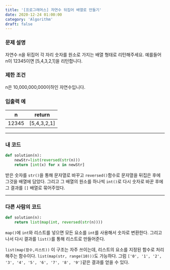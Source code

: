 ```yaml
---
title: '[프로그래머스] 자연수 뒤집어 배열로 만들기'
date: 2020-12-24 01:00:00
category: 'Algorithm'
draft: false
---
```

### 문제 설명
자연수 n을 뒤집어 각 자리 숫자를 원소로 가지는 배열 형태로 리턴해주세요. 예를들어 n이 12345이면 [5,4,3,2,1]을 리턴합니다.


### 제한 조건
n은 10,000,000,000이하인 자연수입니다.


### 입출력 예
|n|	return|
|---|---|
|12345|	[5,4,3,2,1]|
---


###  내 코드 
```python
def solution(n):
    newStr=list(reversed(str(n)))
    return [int(x) for x in newStr]
```
받은 숫자를 `str()`을 통해 문자열로 바꾸고 `reversed()`함수로 문자열을 뒤집은 후에 그것을 배열에 담았다. 그리고 그 배열의 원소를 하나씩 `int()`로 다시 숫자로 바꾼 후에 그 결과를 `[]` 배열로 묶어주었다.


---


### 다른 사람의 코드
```python
def solution(n):
    return list(map(int, reversed(str(n))))
```
`map()`에 `int`와 리스트를 넣으면 모든 요소를 `int`를 사용해서 숫자로 변환한다. 그리고나서 다시 결과를 `list()`를 통해 리스트로 만들어준다.

`list(map(함수,리스트))` 이 구조는 자주 쓰이는데, 리스트의 요소를 지정된 함수로 처리해주는 함수이다. `list(map(str, range(10)))`도 가능하다. 그럼 `['0', '1', '2', '3', '4', '5', '6', '7', '8', '9']`같은 결과를 얻을 수 있다.